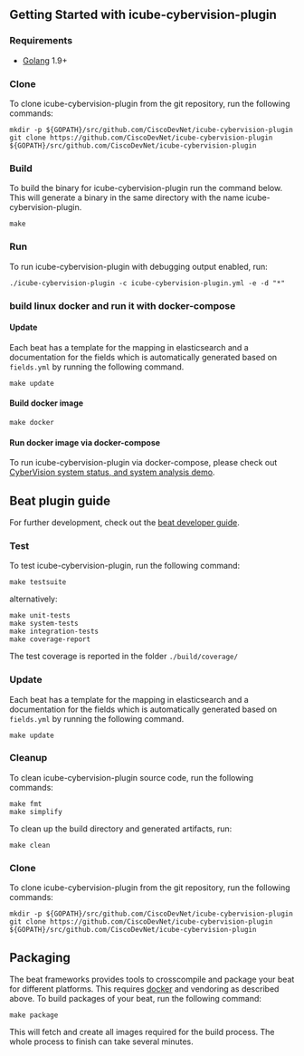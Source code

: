 ## Getting Started with icube-cybervision-plugin

### Requirements

* [Golang](https://golang.org/dl/) 1.9+


### Clone

To clone icube-cybervision-plugin from the git repository, run the following commands:

```
mkdir -p ${GOPATH}/src/github.com/CiscoDevNet/icube-cybervision-plugin
git clone https://github.com/CiscoDevNet/icube-cybervision-plugin ${GOPATH}/src/github.com/CiscoDevNet/icube-cybervision-plugin
```

### Build

To build the binary for icube-cybervision-plugin run the command below. This will generate a binary
in the same directory with the name icube-cybervision-plugin.

```
make
```


### Run

To run icube-cybervision-plugin with debugging output enabled, run:

```
./icube-cybervision-plugin -c icube-cybervision-plugin.yml -e -d "*"
```


### build linux docker and run it with docker-compose


#### Update

Each beat has a template for the mapping in elasticsearch and a documentation for the fields
which is automatically generated based on `fields.yml` by running the following command.

```
make update
```

#### Build docker image
```
make docker
```

#### Run docker image via docker-compose

To run icube-cybervision-plugin via docker-compose, please check out [CyberVision system status, and system analysis demo](./docker-compose/README.md).


## Beat plugin guide
For further development, check out the [beat developer guide](https://www.elastic.co/guide/en/beats/libbeat/current/new-beat.html).

### Test

To test icube-cybervision-plugin, run the following command:

```
make testsuite
```

alternatively:
```
make unit-tests
make system-tests
make integration-tests
make coverage-report
```

The test coverage is reported in the folder `./build/coverage/`

### Update

Each beat has a template for the mapping in elasticsearch and a documentation for the fields
which is automatically generated based on `fields.yml` by running the following command.

```
make update
```


### Cleanup

To clean  icube-cybervision-plugin source code, run the following commands:

```
make fmt
make simplify
```

To clean up the build directory and generated artifacts, run:

```
make clean
```

### Clone

To clone icube-cybervision-plugin from the git repository, run the following commands:

```
mkdir -p ${GOPATH}/src/github.com/CiscoDevNet/icube-cybervision-plugin
git clone https://github.com/CiscoDevNet/icube-cybervision-plugin ${GOPATH}/src/github.com/CiscoDevNet/icube-cybervision-plugin
```

## Packaging

The beat frameworks provides tools to crosscompile and package your beat for different platforms. This requires [docker](https://www.docker.com/) and vendoring as described above. To build packages of your beat, run the following command:

```
make package
```

This will fetch and create all images required for the build process. The whole process to finish can take several minutes.



